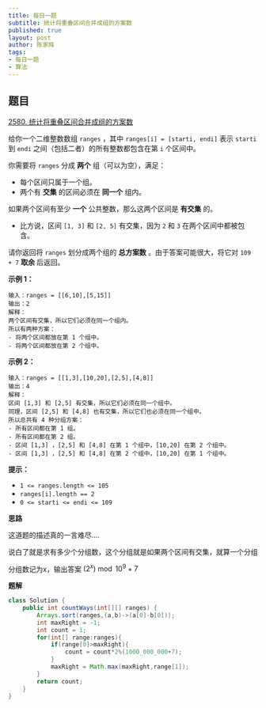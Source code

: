 ```yaml
---
title: 每日一题
subtitle: 统计将重叠区间合并成组的方案数
published: true
layout: post
author: 陈家辉
tags:
- 每日一题
- 算法
---
```


## 题目

[2580. 统计将重叠区间合并成组的方案数](https://leetcode.cn/problems/count-ways-to-group-overlapping-ranges/)

给你一个二维整数数组 `ranges` ，其中 `ranges[i] = [starti, endi]` 表示 `starti` 到 `endi` 之间（包括二者）的所有整数都包含在第 `i` 个区间中。

你需要将 `ranges` 分成 **两个** 组（可以为空），满足：

- 每个区间只属于一个组。
- 两个有 **交集** 的区间必须在 **同一个** 组内。

如果两个区间有至少 **一个** 公共整数，那么这两个区间是 **有交集** 的。

- 比方说，区间 `[1, 3]` 和 `[2, 5]` 有交集，因为 `2` 和 `3` 在两个区间中都被包含。

请你返回将 `ranges` 划分成两个组的 **总方案数** 。由于答案可能很大，将它对 `109 + 7` **取余** 后返回。

 

**示例 1：**

```
输入：ranges = [[6,10],[5,15]]
输出：2
解释：
两个区间有交集，所以它们必须在同一个组内。
所以有两种方案：
- 将两个区间都放在第 1 个组中。
- 将两个区间都放在第 2 个组中。
```

**示例 2：**

```
输入：ranges = [[1,3],[10,20],[2,5],[4,8]]
输出：4
解释：
区间 [1,3] 和 [2,5] 有交集，所以它们必须在同一个组中。
同理，区间 [2,5] 和 [4,8] 也有交集，所以它们也必须在同一个组中。
所以总共有 4 种分组方案：
- 所有区间都在第 1 组。
- 所有区间都在第 2 组。
- 区间 [1,3] ，[2,5] 和 [4,8] 在第 1 个组中，[10,20] 在第 2 个组中。
- 区间 [1,3] ，[2,5] 和 [4,8] 在第 2 个组中，[10,20] 在第 1 个组中。
```

 

**提示：**

- `1 <= ranges.length <= 105`
- `ranges[i].length == 2`
- `0 <= starti <= endi <= 109`

**思路**

这道题的描述真的一言难尽....

说白了就是求有多少个分组数，这个分组就是如果两个区间有交集，就算一个分组

分组数记为x，输出答案 $(2^x)\bmod10^9+7$

**题解**

```java
class Solution {
    public int countWays(int[][] ranges) {
        Arrays.sort(ranges,(a,b)->(a[0]-b[0]));
        int maxRight = -1;
        int count = 1;
        for(int[] range:ranges){
            if(range[0]>maxRight){
                count = count*2%(1000_000_000+7);
            }
            maxRight = Math.max(maxRight,range[1]);
        }
        return count;
    }
}
```

